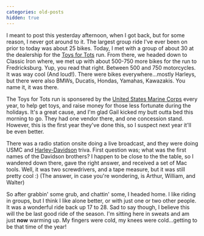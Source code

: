 ```yaml
---
categories: old-posts
hidden: true
---
```


I meant to post this yesterday afternoon, when I got back, but for some reason, I never got around to it. The largest group ride I've ever been on prior to today was about 25 bikes. Today, I met with a group of about 30 at the dealership for the [Toys for Tots](http://www.toysfortots.org/) run. From there, we headed down to Classic Iron where, we met up with about 500-750 more bikes for the run to Fredricksburg. Yup, you read that right. Between 500 and 750 motorcycles. It was way cool (And loud!). There were bikes everywhere...mostly Harleys, but there were also BMWs, Ducatis, Hondas, Yamahas, Kawazakis. You name it, it was there.

The Toys for Tots run is sponsered by the [United States Marine Corps](http://www.usmc.mil/">) every year, to help get toys, and raise money for those less fortunate during the holidays. It's a great cause, and I'm glad Gail kicked my butt outta bed this morning to go. They had one vendor there, and one concession stand. However, this is the first year they've done this, so I suspect next year it'll be even better.

There was a radio station onsite doing a live broadcast, and they were doing USMC and [Harley-Davidson](http://www.harley-davidson.com) triva. First question was; what was the first names of the Davidson brothers? I happen to be close to the the table, so I wandered down there, gave the right answer, and received a set of Mac tools. Well, it was two screwdrivers, and a tape measure, but it was still pretty cool :) (The answer, in case you're wondering, is Arthur, William, and Walter)

So after grabbin' some grub, and chattin' some, I headed home. I like riding in groups, but I think I like alone better, or with just one or two other people. It was a wonderful ride back up 17 to 28. Sad to say though, I believe this will the be last good ride of the season. I'm sitting here in sweats and am just **now** warming up. My fingers were cold, my knees were cold...getting to be that time of the year!
